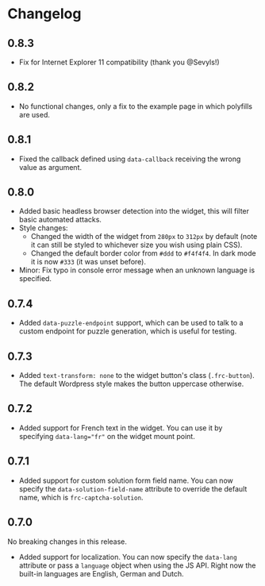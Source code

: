 # Changelog

## 0.8.3
* Fix for Internet Explorer 11 compatibility (thank you @Sevyls!)

## 0.8.2
* No functional changes, only a fix to the example page in which polyfills are used.

## 0.8.1
* Fixed the callback defined using `data-callback` receiving the wrong value as argument.

## 0.8.0
* Added basic headless browser detection into the widget, this will filter basic automated attacks.
* Style changes:
  * Changed the width of the widget from `280px` to `312px` by default (note it can still be styled to whichever size you wish using plain CSS).
  * Changed the default border color from `#ddd` to `#f4f4f4`. In dark mode it is now `#333` (it was unset before).
* Minor: Fix typo in console error message when an unknown language is specified.

## 0.7.4
* Added `data-puzzle-endpoint` support, which can be used to talk to a custom endpoint for puzzle generation, which is useful for testing.

## 0.7.3
* Added `text-transform: none` to the widget button's class (`.frc-button`). The default Wordpress style makes the button uppercase otherwise.

## 0.7.2
* Added support for French text in the widget. You can use it by specifying `data-lang="fr"` on the widget mount point.

## 0.7.1
* Added support for custom solution form field name. You can now specify the `data-solution-field-name` attribute to override the default name, which is `frc-captcha-solution`.

## 0.7.0
No breaking changes in this release.

* Added support for localization. You can now specify the `data-lang` attribute or pass a `language` object when using the JS API. Right now the built-in languages are English, German and Dutch.
